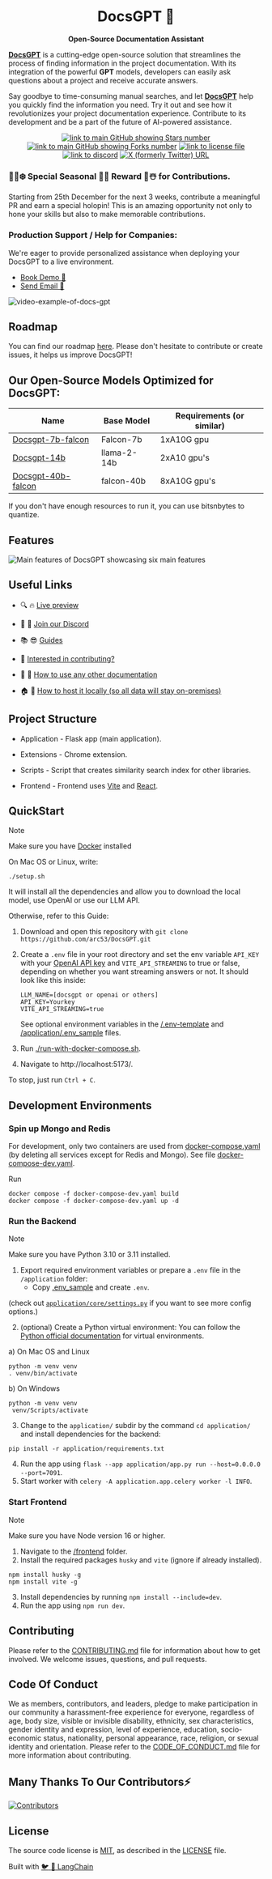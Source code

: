 <h1 align="center">
  DocsGPT  🦖
</h1>

<p align="center">
  <strong>Open-Source Documentation Assistant</strong>
</p>

<p align="left">
  <strong><a href="https://docsgpt.arc53.com/">DocsGPT</a></strong> is a cutting-edge open-source solution that streamlines the process of finding information in the project documentation. With its integration of the powerful <strong>GPT</strong> models, developers can easily ask questions about a project and receive accurate answers.
  
Say goodbye to time-consuming manual searches, and let <strong><a href="https://docsgpt.arc53.com/">DocsGPT</a></strong> help you quickly find the information you need. Try it out and see how it revolutionizes your project documentation experience. Contribute to its development and be a part of the future of AI-powered assistance.
</p>

<div align="center">
  
  <a href="https://github.com/arc53/DocsGPT">![link to main GitHub showing Stars number](https://img.shields.io/github/stars/arc53/docsgpt?style=social)</a>
  <a href="https://github.com/arc53/DocsGPT">![link to main GitHub showing Forks number](https://img.shields.io/github/forks/arc53/docsgpt?style=social)</a>
  <a href="https://github.com/arc53/DocsGPT/blob/main/LICENSE">![link to license file](https://img.shields.io/github/license/arc53/docsgpt)</a>
  <a href="https://discord.gg/n5BX8dh8rU">![link to discord](https://img.shields.io/discord/1070046503302877216)</a>
  <a href="https://twitter.com/docsgptai">![X (formerly Twitter) URL](https://img.shields.io/twitter/follow/docsgptai)</a>

 
</div>

### 📣🎅❄️ Special Seasonal 🎄🌟 Reward 🎁☃️ for Contributions.
Starting from 25th December for the next 3 weeks, contribute a meaningful PR and earn a special holopin! This is an amazing opportunity not only to hone your skills but also to make memorable contributions.

### Production Support / Help for Companies:

We're eager to provide personalized assistance when deploying your DocsGPT to a live environment.

- [Book Demo :wave:](https://airtable.com/appdeaL0F1qV8Bl2C/shrrJF1Ll7btCJRbP)
- [Send Email :email:](mailto:contact@arc53.com?subject=DocsGPT%20support%2Fsolutions)

![video-example-of-docs-gpt](https://d3dg1063dc54p9.cloudfront.net/videos/demov3.gif)

## Roadmap

You can find our roadmap [here](https://github.com/orgs/arc53/projects/2). Please don't hesitate to contribute or create issues, it helps us improve DocsGPT!

## Our Open-Source Models Optimized for DocsGPT:

| Name                                                                  | Base Model  | Requirements (or similar) |
| --------------------------------------------------------------------- | ----------- | ------------------------- |
| [Docsgpt-7b-falcon](https://huggingface.co/Arc53/docsgpt-7b-falcon)   | Falcon-7b   | 1xA10G gpu                |
| [Docsgpt-14b](https://huggingface.co/Arc53/docsgpt-14b)               | llama-2-14b | 2xA10 gpu's               |
| [Docsgpt-40b-falcon](https://huggingface.co/Arc53/docsgpt-40b-falcon) | falcon-40b  | 8xA10G gpu's              |

If you don't have enough resources to run it, you can use bitsnbytes to quantize.

## Features

![Main features of DocsGPT showcasing six main features](https://user-images.githubusercontent.com/17906039/220427472-2644cff4-7666-46a5-819f-fc4a521f63c7.png)

## Useful Links

- :mag: :fire: [Live preview](https://docsgpt.arc53.com/)

- :speech_balloon: :tada: [Join our Discord](https://discord.gg/n5BX8dh8rU)

- :books: :sunglasses: [Guides](https://docs.docsgpt.co.uk/)

- :couple: [Interested in contributing?](https://github.com/arc53/DocsGPT/blob/main/CONTRIBUTING.md)

- :file_folder: :rocket: [How to use any other documentation](https://docs.docsgpt.co.uk/Guides/How-to-train-on-other-documentation)

- :house: :closed_lock_with_key: [How to host it locally (so all data will stay on-premises)](https://docs.docsgpt.co.uk/Guides/How-to-use-different-LLM)

## Project Structure

- Application - Flask app (main application).

- Extensions - Chrome extension.

- Scripts - Script that creates similarity search index for other libraries.

- Frontend - Frontend uses <a href="https://vitejs.dev/">Vite</a> and <a href="https://react.dev/">React</a>.

## QuickStart

> [!Note]
> Make sure you have [Docker](https://docs.docker.com/engine/install/) installed

On Mac OS or Linux, write:

`./setup.sh`

It will install all the dependencies and allow you to download the local model, use OpenAI or use our LLM API.

Otherwise, refer to this Guide:

1. Download and open this repository with `git clone https://github.com/arc53/DocsGPT.git`
2. Create a `.env` file in your root directory and set the env variable `API_KEY` with your [OpenAI API key](https://platform.openai.com/account/api-keys) and `VITE_API_STREAMING` to true or false, depending on whether you want streaming answers or not.
   It should look like this inside:

   ```
   LLM_NAME=[docsgpt or openai or others] 
   API_KEY=Yourkey
   VITE_API_STREAMING=true
   ```

   See optional environment variables in the [/.env-template](https://github.com/arc53/DocsGPT/blob/main/.env-template) and [/application/.env_sample](https://github.com/arc53/DocsGPT/blob/main/application/.env_sample) files.

3. Run [./run-with-docker-compose.sh](https://github.com/arc53/DocsGPT/blob/main/run-with-docker-compose.sh).
4. Navigate to http://localhost:5173/.

To stop, just run `Ctrl + C`.

## Development Environments

### Spin up Mongo and Redis

For development, only two containers are used from [docker-compose.yaml](https://github.com/arc53/DocsGPT/blob/main/docker-compose.yaml) (by deleting all services except for Redis and Mongo).
See file [docker-compose-dev.yaml](./docker-compose-dev.yaml).

Run

```
docker compose -f docker-compose-dev.yaml build
docker compose -f docker-compose-dev.yaml up -d
```

### Run the Backend

> [!Note]
> Make sure you have Python 3.10 or 3.11 installed.

1. Export required environment variables or prepare a `.env` file in the `/application` folder:
   - Copy [.env_sample](https://github.com/arc53/DocsGPT/blob/main/application/.env_sample) and create `.env`.

(check out [`application/core/settings.py`](application/core/settings.py) if you want to see more config options.)

2. (optional) Create a Python virtual environment:
   You can follow the [Python official documentation](https://docs.python.org/3/tutorial/venv.html) for virtual environments.

a) On Mac OS and Linux

```commandline
python -m venv venv
. venv/bin/activate
```

b) On Windows

```commandline
python -m venv venv
 venv/Scripts/activate
```

3. Change to the `application/` subdir by the command `cd application/` and install dependencies for the backend:

```commandline
pip install -r application/requirements.txt
```

4. Run the app using `flask --app application/app.py run --host=0.0.0.0 --port=7091`.
5. Start worker with `celery -A application.app.celery worker -l INFO`.

### Start Frontend

> [!Note]
> Make sure you have Node version 16 or higher.

1. Navigate to the [/frontend](https://github.com/arc53/DocsGPT/tree/main/frontend) folder.
2. Install the required packages `husky` and `vite` (ignore if already installed).

```commandline
npm install husky -g
npm install vite -g
```

3. Install dependencies by running `npm install --include=dev`.
4. Run the app using `npm run dev`.

## Contributing

Please refer to the [CONTRIBUTING.md](CONTRIBUTING.md) file for information about how to get involved. We welcome issues, questions, and pull requests.

## Code Of Conduct

We as members, contributors, and leaders, pledge to make participation in our community a harassment-free experience for everyone, regardless of age, body size, visible or invisible disability, ethnicity, sex characteristics, gender identity and expression, level of experience, education, socio-economic status, nationality, personal appearance, race, religion, or sexual identity and orientation. Please refer to the [CODE_OF_CONDUCT.md](CODE_OF_CONDUCT.md) file for more information about contributing.

## Many Thanks To Our Contributors⚡

<a href="https://github.com/arc53/DocsGPT/graphs/contributors" alt="View Contributors">
  <img src="https://contrib.rocks/image?repo=arc53/DocsGPT" alt="Contributors" />
</a>

## License

The source code license is [MIT](https://opensource.org/license/mit/), as described in the [LICENSE](LICENSE) file.

Built with [:bird: :link: LangChain](https://github.com/hwchase17/langchain)
